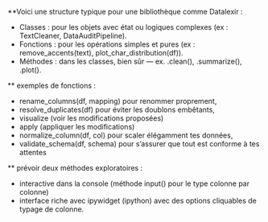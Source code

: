 **Voici une structure typique pour une bibliothèque comme Datalexir :

- Classes : pour les objets avec état ou logiques complexes (ex : TextCleaner, DataAuditPipeline).
- Fonctions : pour les opérations simples et pures (ex : remove_accents(text), plot_char_distribution(df)).
- Méthodes : dans les classes, bien sûr — ex. .clean(), .summarize(), .plot().

** exemples de fonctions :
- rename_columns(df, mapping) pour renommer proprement,
- resolve_duplicates(df) pour éviter les doublons embêtants,
- visualize (voir les modifications proposées)
- apply (appliquer les modifications)
- normalize_column(df, col) pour scaler élégamment tes données,
- validate_schema(df, schema) pour s’assurer que tout est conforme à tes attentes

** prévoir deux méthodes exploratoires :
- interactive dans la console (méthode input() pour le type colonne par colonne)
- interface riche avec ipywidget (ipython) avec des options cliquables de typage de colonne.